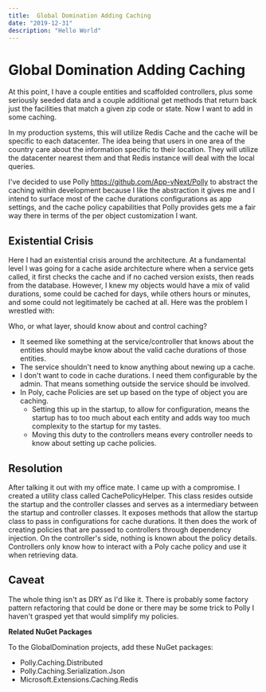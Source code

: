 ```yaml
---
title:  Global Domination Adding Caching
date: "2019-12-31"
description: "Hello World"
---
```

# Global Domination Adding Caching

At this point, I have a couple entities and scaffolded controllers, plus some seriously seeded data and a couple additional get methods that return back just the facilities that match a given zip code or state. Now I want to add in some caching. 

In my production systems, this will utilize Redis Cache and the cache will be specific to each datacenter. The idea being that users in one area of the country care about the information specific to their location. They will utilize the datacenter nearest them and that Redis instance will deal with the local queries. 

I've decided to use Polly https://github.com/App-vNext/Polly to abstract the caching within development because I like the abstraction it gives me and I intend to surface most of the cache durations configurations as app settings, and the cache policy capabilities that Polly provides gets me a fair way there in terms of the per object customization I want. 

## Existential Crisis

Here I had an existential crisis around the architecture. At a fundamental level I was going for a cache aside architecture where when a service gets called, it first checks the cache and if no cached version exists, then reads from the database. However, I knew my objects would have a mix of valid durations, some could be cached for days, while others hours or minutes, and some could not legitimately be cached at all. Here was the problem I wrestled with: 

Who, or what layer, should know about and control caching? 

- It seemed like something at the service/controller that knows about the entities should maybe know about the valid cache durations of those entities. 
- The service shouldn't need to know anything about newing up a cache. 
- I don't want to code in cache durations. I need them configurable by the admin. That means something outside the service should be involved.
- In Poly, cache Policies are set up based on the type of object you are caching. 
  - Setting this up in the startup, to allow for configuration, means the startup has to too much about each entity and adds way too much complexity to the startup for my tastes. 
  - Moving this duty to the controllers means every controller needs to know about setting up cache policies.

## Resolution

After talking it out with my office mate. I came up with a compromise. I created a utility class called CachePolicyHelper. This class resides outside the startup and the controller classes and serves as a intermediary between the startup and controller classes. It exposes methods that allow the startup class to pass in configurations for cache durations. It then does the work of creating policies that are passed to controllers through dependency injection. On the controller's side, nothing is known about the policy details. Controllers only know how to interact with a Poly cache policy and use it when retrieving data.

## Caveat

The whole thing isn't as DRY as I'd like it. There is probably some factory pattern refactoring that could be done or there may be some trick to Polly I haven't grasped yet that would simplify my policies.

**Related NuGet Packages**

To the GlobalDomination projects, add these NuGet packages:

- Polly.Caching.Distributed
- Polly.Caching.Serialization.Json
- Microsoft.Extensions.Caching.Redis

